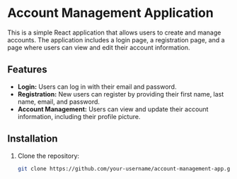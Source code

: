 # Account Management Application

This is a simple React application that allows users to create and manage accounts. The application includes a login page, a registration page, and a page where users can view and edit their account information.

## Features

- **Login:** Users can log in with their email and password.
- **Registration:** New users can register by providing their first name, last name, email, and password.
- **Account Management:** Users can view and update their account information, including their profile picture.

## Installation

1. Clone the repository:
   ```sh
   git clone https://github.com/your-username/account-management-app.git
